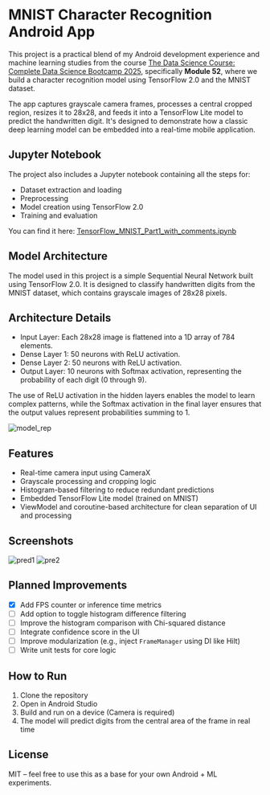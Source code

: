# MNIST Character Recognition Android App

This project is a practical blend of my Android development experience and machine learning studies from the course [The Data Science Course: Complete Data Science Bootcamp 2025](https://www.udemy.com/course/the-data-science-course-complete-data-science-bootcamp), specifically **Module 52**, where we build a character recognition model using TensorFlow 2.0 and the MNIST dataset.

The app captures grayscale camera frames, processes a central cropped region, resizes it to 28x28, and feeds it into a TensorFlow Lite model to predict the handwritten digit. It's designed to demonstrate how a classic deep learning model can be embedded into a real-time mobile application.

## Jupyter Notebook

The project also includes a Jupyter notebook containing all the steps for:

- Dataset extraction and loading
- Preprocessing
- Model creation using TensorFlow 2.0
- Training and evaluation

You can find it here: [TensorFlow_MNIST_Part1_with_comments.ipynb](jupyter/TensorFlow_MNIST_Part1_with_comments.ipynb)

## Model Architecture

The model used in this project is a simple Sequential Neural Network built using TensorFlow 2.0. It is designed to classify handwritten digits from the MNIST dataset, which contains grayscale images of 28x28 pixels.

## Architecture Details

* Input Layer: Each 28x28 image is flattened into a 1D array of 784 elements.
* Dense Layer 1: 50 neurons with ReLU activation.
* Dense Layer 2: 50 neurons with ReLU activation.
* Output Layer: 10 neurons with Softmax activation, representing the probability of each digit (0 through 9).

The use of ReLU activation in the hidden layers enables the model to learn complex patterns, while the Softmax activation in the final layer ensures that the output values represent probabilities summing to 1.

![model_rep](screenshots/model-rep.png)

## Features

- Real-time camera input using CameraX
- Grayscale processing and cropping logic
- Histogram-based filtering to reduce redundant predictions
- Embedded TensorFlow Lite model (trained on MNIST)
- ViewModel and coroutine-based architecture for clean separation of UI and processing

## Screenshots

<!-- Replace with actual screenshots -->
![pred1](screenshots/Screenshot_20250518-213916.png) ![pre2](screenshots/Screenshot_20250518-213957.png)

## Planned Improvements

- [x] Add FPS counter or inference time metrics
- [ ] Add option to toggle histogram difference filtering
- [ ] Improve the histogram comparison with Chi-squared distance
- [ ] Integrate confidence score in the UI
- [ ] Improve modularization (e.g., inject `FrameManager` using DI like Hilt)
- [ ] Write unit tests for core logic

## How to Run

1. Clone the repository
2. Open in Android Studio
3. Build and run on a device (Camera is required)
4. The model will predict digits from the central area of the frame in real time

## License

MIT – feel free to use this as a base for your own Android + ML experiments.
